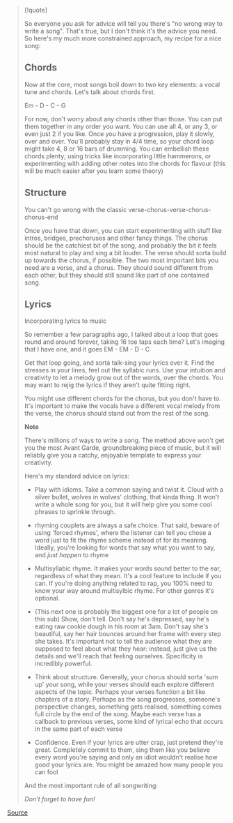 > [!quote]
> 
> So everyone you ask for advice will tell you there's "no wrong way to write a song". That's true, but I don't think it's the advice you need. So here's my much more constrained approach, my recipe for a nice song:
> 
> ## Chords
> 
> Now at the core, most songs boil down to two key elements: a vocal tune and chords. Let's talk about chords first.
> 
> Em - D - C - G
> 
> For now, don't worry about any chords other than those. You can put them together in any order you want. You can use all 4, or any 3, or even just 2 if you like. Once you have a progression, play it slowly, over and over. You'll probably stay in 4/4 time, so your chord loop might take 4, 8 or 16 bars of drumming. You can embellish these chords plenty; using tricks like incorporating little hammerons, or experimenting with adding other notes into the chords for flavour (this will be much easier after you learn some theory)
> 
> ## Structure
> 
> You can't go wrong with the classic verse-chorus-verse-chorus-chorus-end
> 
> Once you have that down, you can start experimenting with stuff like intros, bridges, prechoruses and other fancy things. The chorus should be the catchiest bit of the song, and probably the bit it feels most natural to play and sing a bit louder. The verse should sorta build up towards the chorus, if possible. The two most important bits you need are a verse, and a chorus. They should sound different from each other, but they should still sound like part of one contained song.
> 
> ## Lyrics
> 
> Incorporating lyrics to music
> 
> So remember a few paragraphs ago, I talked about a loop that goes round and around forever, taking 16 toe taps each time? Let's imaging that I have one, and it goes EM - EM - D - C
> 
> Get that loop going, and sorta talk-sing your lyrics over it. Find the stresses in your lines, feel out the syllabic runs. Use your intuition and creativity to let a melody grow out of the words, over the chords. You may want to rejig the lyrics if they aren't quite fitting right.
> 
> You might use different chords for the chorus, but you don't have to. It's important to make the vocals have a different vocal melody from the verse, the chorus should stand out from the rest of the song.
> 
> **Note**
> 
> There's millions of ways to write a song. The method above won't get you the most Avant Garde, groundbreaking piece of music, but it will reliably give you a catchy, enjoyable template to express your creativity.
> 
> Here's my standard advice on lyrics:
> 
> - Play with idioms. Take a common saying and twist it. Cloud with a silver bullet, wolves in wolves' clothing, that kinda thing. It won't write a whole song for you, but it will help give you some cool phrases to sprinkle through.
>     
> - rhyming couplets are always a safe choice. That said, beware of using 'forced rhymes', where the listener can tell you chose a word just to fit the rhyme scheme instead of for its meaning. Ideally, you're looking for words that say what you want to say, and _just happen_ to rhyme
>     
> - Multisyllabic rhyme. It makes your words sound better to the ear, regardless of what they mean. It's a cool feature to include if you can. If you're doing anything related to rap, you 100% need to know your way around multisylbic rhyme. For other genres it's optional.
>     
> - (This next one is probably the biggest one for a lot of people on this sub) Show, don't tell. Don't say he's depressed, say he's eating raw cookie dough in his room at 3am. Don't say she's beautiful, say her hair bounces around her frame with every step she takes. It's important not to tell the audience what they are supposed to feel about what they hear: instead, just give us the details and we'll reach that feeling ourselves. Specificity is incredibly powerful.
>     
> - Think about structure. Generally, your chorus should sorta 'sum up' your song, while your verses should each explore different aspects of the topic. Perhaps your verses function a bit like chapters of a story. Perhaps as the song progresses, someone's perspective changes, something gets realised, something comes full circle by the end of the song. Maybe each verse has a callback to previous verses, some kind of lyrical echo that occurs in the same part of each verse
>     
> - Confidence. Even if your lyrics are utter crap, just pretend they're great. Completely commit to them, sing them like you believe every word you're saying and only an idiot wouldn't realise how good your lyrics are. You might be amazed how many people you can fool
>     
> 
> And the most important rule of all songwriting:
> 
> *Don't forget to have fun!*

[Source](https://www.reddit.com/r/Songwriting/comments/yqyxye/comment/ivr2ujv/)
